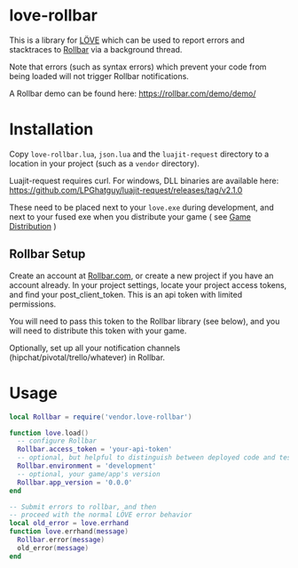 love-rollbar
============
This is a library for [LÖVE](http://love2d.org) which can be used to
report errors and stacktraces to [Rollbar](http://rollbar.com) 
via a background thread.

Note that errors (such as syntax errors) which prevent your code from being
loaded will not trigger Rollbar notifications.

A Rollbar demo can be found here: https://rollbar.com/demo/demo/

Installation
============
Copy `love-rollbar.lua`, `json.lua` and the `luajit-request` directory to a location in your project (such as a `vendor` directory).

Luajit-request requires curl. For windows, DLL binaries are available here: https://github.com/LPGhatguy/luajit-request/releases/tag/v2.1.0

These need to be placed next to your `love.exe` during development, and next to your fused exe when you distribute your game 
( see [Game Distribution](https://github.com/LPGhatguy/luajit-request/releases/tag/v2.1.0) )

Rollbar Setup
-------------

Create an account at [Rollbar.com](http://rollbar.com), or create a new project if you have an account already. 
In your project settings, locate your project access tokens, and find your post_client_token. This is an api token with limited permissions.

You will need to pass this token to the Rollbar library (see below), and you will need to distribute this token with your game.

Optionally, set up all your notification channels (hipchat/pivotal/trello/whatever) in Rollbar.

Usage
=====

```lua
local Rollbar = require('vendor.love-rollbar')

function love.load()
  -- configure Rollbar
  Rollbar.access_token = 'your-api-token'
  -- optional, but helpful to distinguish between deployed code and testing code
  Rollbar.environment = 'development'
  -- optional, your game/app's version
  Rollbar.app_version = '0.0.0'
end

-- Submit errors to rollbar, and then
-- proceed with the normal LÖVE error behavior
local old_error = love.errhand
function love.errhand(message)
  Rollbar.error(message)
  old_error(message)
end
```
